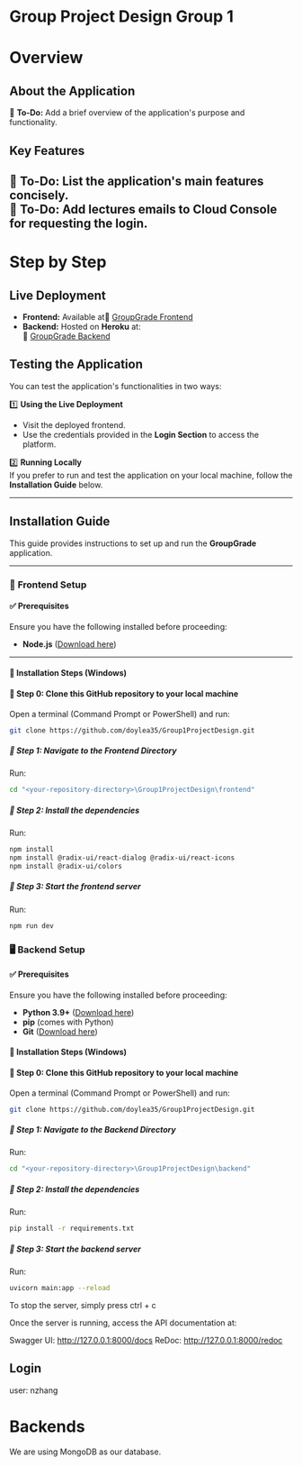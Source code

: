 # **Group Project Design Group 1**

# **Overview**  

## **About the Application**  
📌 **To-Do:** Add a brief overview of the application's purpose and functionality.  

## **Key Features**  
📌 **To-Do:** List the application's main features concisely.  
📌 **To-Do:** Add lectures emails to Cloud Console for requesting the login.
---

# **Step by Step**  

## **Live Deployment**  
- **Frontend:** Available at🔗 [GroupGrade Frontend](https://groupgrade.vercel.app/)  
- **Backend:** Hosted on **Heroku** at:  
  🔗 [GroupGrade Backend](https://group-grade-backend-5f919d63857a.herokuapp.com/)  

## **Testing the Application**  
You can test the application's functionalities in two ways:  

1️⃣ **Using the Live Deployment**  
- Visit the deployed frontend.  
- Use the credentials provided in the **Login Section** to access the platform.  

2️⃣ **Running Locally**  
If you prefer to run and test the application on your local machine, follow the **Installation Guide** below.  

---

## **Installation Guide**

This guide provides instructions to set up and run the **GroupGrade** application.

---

### 📌 **Frontend Setup**
#### ✅ **Prerequisites**
Ensure you have the following installed before proceeding:
- **Node.js** ([Download here](https://nodejs.org/en ))
---

#### 🏁 Installation Steps (Windows)

#### 🔹  Step 0: Clone this GitHub repository to your local machine
Open a terminal (Command Prompt or PowerShell) and run:
```sh 
git clone https://github.com/doylea35/Group1ProjectDesign.git
```

##### 🔹 Step 1: Navigate to the Frontend Directory
Run:
```sh
cd "<your-repository-directory>\Group1ProjectDesign\frontend"
```
##### 🔹 Step 2: Install the dependencies
Run:
 ```sh
npm install
npm install @radix-ui/react-dialog @radix-ui/react-icons
npm install @radix-ui/colors
```
##### 🔹 Step 3: Start the frontend server
Run:
 ```sh
npm run dev
```

### 🖥️ **Backend Setup**

#### ✅ Prerequisites
Ensure you have the following installed before proceeding:
- **Python 3.9+** ([Download here](https://www.python.org/downloads/))
- **pip** (comes with Python)
- **Git** ([Download here](https://git-scm.com/downloads))

#### 🏁 Installation Steps (Windows)

#### 🔹  Step 0: Clone this GitHub repository to your local machine
Open a terminal (Command Prompt or PowerShell) and run:
```sh 
git clone https://github.com/doylea35/Group1ProjectDesign.git
```

##### 🔹 Step 1: Navigate to the Backend Directory
Run:
```sh
cd "<your-repository-directory>\Group1ProjectDesign\backend"
```
##### 🔹 Step 2: Install the dependencies
Run:
 ```sh
pip install -r requirements.txt
```
##### 🔹 Step 3: Start the backend server
Run:
 ```sh
 uvicorn main:app --reload
```
To stop the server, simply press ctrl + c

Once the server is running, access the API documentation at:

Swagger UI: http://127.0.0.1:8000/docs
ReDoc: http://127.0.0.1:8000/redoc

## **Login**
user: nzhang

# **Backends**
We are using MongoDB as our database.
